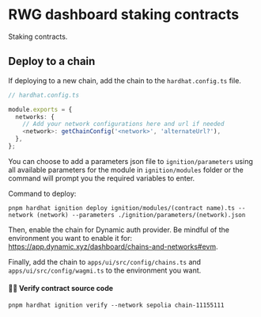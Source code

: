 # RWG dashboard staking contracts

Staking contracts.

## Deploy to a chain

If deploying to a new chain, add the chain to the `hardhat.config.ts` file.

```typescript
// hardhat.config.ts

module.exports = {
  networks: {
    // Add your network configurations here and url if needed
    <network>: getChainConfig('<network>', 'alternateUrl?'),
  },
};
```

You can choose to add a parameters json file to `ignition/parameters` using all available parameters for the module in
`ignition/modules` folder or the command will prompt you the required variables to enter.

Command to deploy:

```console
pnpm hardhat ignition deploy ignition/modules/(contract name).ts --network (network) --parameters ./ignition/parameters/(network).json
```

Then, enable the chain for Dynamic auth provider. Be mindful of the environment you want to enable it for:
https://app.dynamic.xyz/dashboard/chains-and-networks#evm.

Finally, add the chain to `apps/ui/src/config/chains.ts` and `apps/ui/src/config/wagmi.ts` to the environment you want.

#### 🐱‍💻 Verify contract source code

```console
pnpm hardhat ignition verify --network sepolia chain-11155111
```
